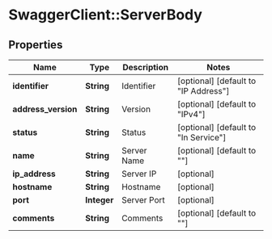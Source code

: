 # SwaggerClient::ServerBody

## Properties
Name | Type | Description | Notes
------------ | ------------- | ------------- | -------------
**identifier** | **String** | Identifier | [optional] [default to &quot;IP Address&quot;]
**address_version** | **String** | Version | [optional] [default to &quot;IPv4&quot;]
**status** | **String** | Status | [optional] [default to &quot;In Service&quot;]
**name** | **String** | Server Name | [optional] [default to &quot;&quot;]
**ip_address** | **String** | Server IP | [optional] 
**hostname** | **String** | Hostname | [optional] 
**port** | **Integer** | Server Port | [optional] 
**comments** | **String** | Comments | [optional] [default to &quot;&quot;]


